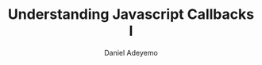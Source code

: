 ---
layout: post
title:  "Understanding Javascript Callbacks I"
categories: ["javascript", "functional programming", "node.js"]
author: "Daniel Adeyemo"
---
